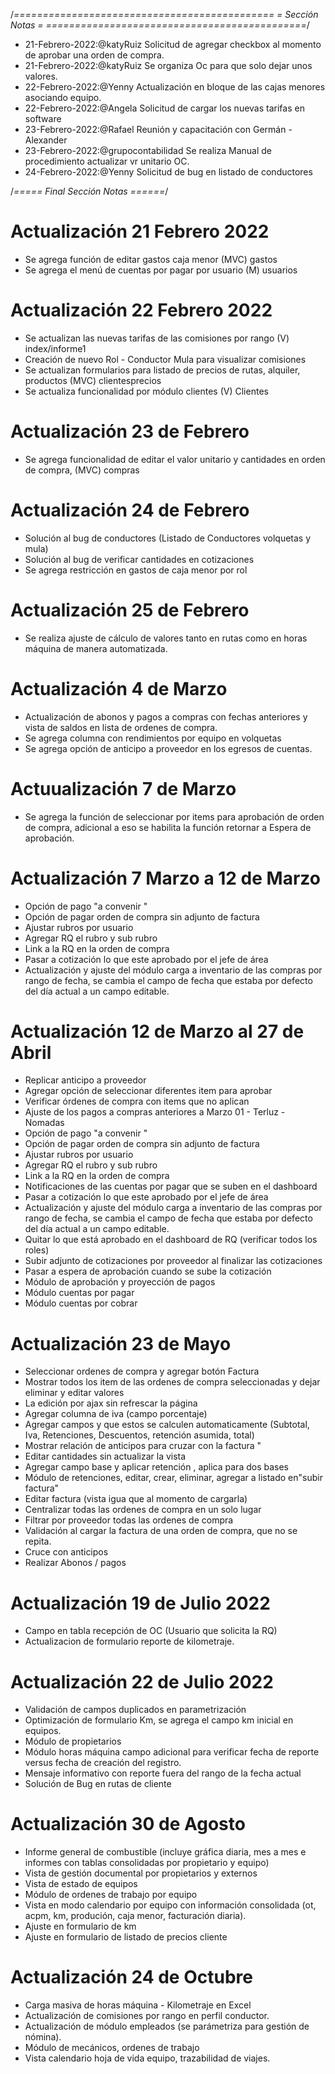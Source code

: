  
/*=============================================
=            Sección Notas           =
=============================================*/

- 21-Febrero-2022:@katyRuiz Solicitud de agregar checkbox al momento de aprobar una orden de compra.
- 21-Febrero-2022:@katyRuiz Se organiza Oc para que solo dejar unos valores.
- 22-Febrero-2022:@Yenny Actualización en bloque de las cajas menores asociando equipo. 
- 22-Febrero-2022:@Angela Solicitud de cargar los nuevas tarifas en software
- 23-Febrero-2022:@Rafael Reunión y capacitación con Germán - Alexander
- 23-Febrero-2022:@grupocontabilidad Se realiza Manual de procedimiento actualizar vr unitario OC.
- 24-Febrero-2022:@Yenny Solicitud de bug en listado de conductores


/*=====  Final Sección Notas  ======*/


# Actualización 21 Febrero 2022 

- Se agrega función de editar gastos caja menor (MVC) gastos
- Se agrega el menú de cuentas por pagar por usuario (M) usuarios

# Actualización 22 Febrero 2022 
 - Se actualizan las nuevas tarifas de las comisiones por rango (V) index/informe1
 - Creación de nuevo Rol - Conductor Mula para visualizar comisiones
 - Se actualizan formularios para listado de precios de rutas, alquiler, productos (MVC) clientesprecios 
 - Se actualiza funcionalidad por módulo clientes (V) Clientes

# Actualización 23 de Febrero 
- Se agrega funcionalidad de editar el valor unitario y cantidades en orden de compra, (MVC) compras

# Actualización 24 de Febrero 

- Solución al bug de conductores (Listado de Conductores volquetas y mula)
- Solución al bug de verificar cantidades en cotizaciones
- Se agrega restricción en gastos de caja menor por rol 

# Actualización 25 de Febrero

- Se realiza ajuste de cálculo de valores tanto en rutas como en horas máquina de manera automatizada. 

# Actualización 4 de Marzo

- Actualización de abonos y pagos a compras con fechas anteriores y vista de saldos en lista de ordenes de compra.
- Se agrega columna con rendimientos por equipo en volquetas
- Se agrega opción de anticipo a proveedor en los egresos de cuentas.

# Actuualización 7 de Marzo

- Se agrega la función de seleccionar por items para aprobación de orden de compra, adicional a eso se habilita la función retornar a Espera de aprobación. 

# Actualización 7 Marzo a 12 de Marzo
- Opción de pago "a convenir "
- Opción de pagar orden de compra sin adjunto de factura
- Ajustar rubros por usuario
- Agregar RQ el rubro y sub rubro
- Link a la RQ en la orden de compra 
- Pasar a cotización lo que este aprobado por el jefe de área
- Actualización y ajuste del módulo carga a inventario de las compras por rango de fecha, se cambia el campo de fecha que estaba por defecto del día actual a un campo editable.

# Actualización 12 de Marzo al 27 de Abril 
-   Replicar anticipo a proveedor
-   Agregar opción de seleccionar diferentes item para aprobar
-   Verificar órdenes de compra con items que no aplican
-   Ajuste de los pagos a compras anteriores a Marzo 01 - Terluz - Nomadas
-   Opción de pago "a convenir "
-   Opción de pagar orden de compra sin adjunto de factura
-   Ajustar rubros por usuario
-   Agregar RQ el rubro y sub rubro
-   Link a la RQ en la orden de compra 
-   Notificaciones de las cuentas por pagar que se suben en el dashboard
-   Pasar a cotización lo que este aprobado por el jefe de área
-   Actualización y ajuste del módulo carga a inventario de las compras por rango de fecha, se cambia el campo de fecha que estaba por defecto del día actual a un campo editable.
-   Quitar lo que está aprobado en el dashboard de RQ (verificar todos los roles)
-   Subir adjunto de cotizaciones por proveedor al finalizar las cotizaciones
-   Pasar a espera de aprobación cuando se sube la cotización 
-   Módulo de aprobación y proyección de pagos 
-   Módulo cuentas por pagar 
-   Módulo cuentas por cobrar
# Actualización 23 de Mayo 

- Seleccionar ordenes de compra y agregar botón Factura
- Mostrar todos los item de las ordenes de compra seleccionadas y dejar eliminar y editar valores
- La edición por ajax  sin refrescar la página
- Agregar columna de iva (campo porcentaje)
- Agregar campos y que estos se calculen automaticamente (Subtotal, Iva, Retenciones, Descuentos, retención asumida, total) 
- Mostrar relación de anticipos para cruzar con la factura "
- Editar cantidades sin actualizar la vista
- Agregar campo base y aplicar retención , aplica para dos bases
- Módulo de retenciones, editar, crear, eliminar, agregar a listado en"subir factura"
- Editar factura (vista igua que al momento de cargarla)
- Centralizar todas las ordenes de compra en un solo lugar
- Filtrar por proveedor todas las ordenes de compra
- Validación al cargar la factura de una orden de compra, que no se repita. 
- Cruce con anticipos
- Realizar Abonos / pagos 

# Actualización 19 de Julio 2022

- Campo en tabla recepción de OC (Usuario que solicita la RQ)
- Actualizacion de formulario reporte de kilometraje.  

# Actualización 22 de Julio 2022

- Validación de campos duplicados en parametrización 
- Optimización de formulario Km, se agrega el campo km inicial en equipos. 
- Módulo de propietarios
- Módulo horas máquina campo adicional para verificar fecha de reporte versus fecha de creación del registro. 
- Mensaje informativo con reporte fuera del rango de la fecha actual 
- Solución de Bug en rutas de cliente

# Actualización 30 de Agosto 
- Informe general de combustible (incluye gráfica diaria, mes a mes e informes con tablas consolidadas por propietario y equipo)
- Vista de gestión documental por propietarios y externos 
- Vista de estado de equipos 
- Módulo de ordenes de trabajo por equipo
- Vista en modo calendario por equipo con información consolidada (ot, acpm, km, produción, caja menor, facturación diaria).
- Ajuste en formulario de km 
- Ajuste en formulario de listado de precios cliente 

# Actualización 24 de Octubre
- Carga masiva de horas máquina - Kilometraje en Excel 
- Actualización de comisiones por rango en perfil conductor. 
- Actualización de módulo empleados (se parámetriza para gestión de nómina).
- Módulo de mecánicos, ordenes de trabajo
- Vista calendario hoja de vida equipo, trazabilidad de viajes.  